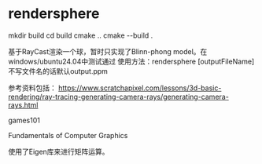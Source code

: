# rendersphere

mkdir build
cd build
cmake ..
cmake --build .

基于RayCast渲染一个球，暂时只实现了Blinn-phong model。在windows/ubuntu24.04中测试通过
使用方法：rendersphere [outputFileName]
不写文件名的话默认output.ppm

参考资料包括：
https://www.scratchapixel.com/lessons/3d-basic-rendering/ray-tracing-generating-camera-rays/generating-camera-rays.html

games101

Fundamentals of Computer Graphics

使用了Eigen库来进行矩阵运算。